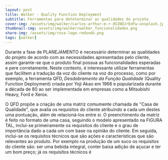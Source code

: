 ```yaml
---
layout: post
title: Walker - Quality Function Deployment 
subtitle: Ferramentas para deteterminar as qualidades do projeto
cover-img: /assets/img/walker/carlos-arthur-m-r-dSINOJrEdfw-unsplash.jpg
thumbnail-img: assets/img/walker/walker_funcionalidades.png
share-img: /assets/img/rosa-logo-redondo.png
tags: [walker]
---
```


Durante a fase de PLANEJAMENTO é necessário determinar as qualidades do projeto de acordo com as necessidades apresentadas pelo cliente, assim garante-se que o produto final possua as funcionalidades esperadas e pere corretamente. Neste contexto, é interessante utilizar ferramentas que facilitem a tradução da voz do cliente na voz do processo, como por exemplo, a ferramenta QFD, *Desdobramento da Função Qualidade* (Quality Function Deployment) criada por Yoji Akao em 1966 e popularizada durante a década de 80 ao ser implementada em empresas como a Mitsubishi Heavy, Ford e Xerox.

O QFD propõe a criação de uma matriz comumente chamada de "Casa de Qualidade", que avalia os requisitos do cliente atribuindo a cada um destes uma pontuação, além de relacioná-los entre si. O preenchimento da matriz é feito no formato de uma casa, seguindo o modelo apresentado na FIGURA TAL, inclui-se primeiramente os requisitos do cliente e o grau de importância dado a cada um com base na opinião do cliente. Em seguida, inclui-se os requisitos técnicos que são ações e características que são relevantes ao produto. Por exemplo na produção de um suco os requisitos do cliente são: ser uma bebida integral, conter baixa adição de açucar e ter um bom preço; já os requisitos técnicos é